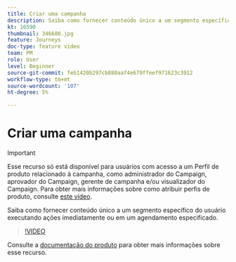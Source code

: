 ```yaml
---
title: Criar uma campanha
description: Saiba como fornecer conteúdo único a um segmento específico do usuário executando ações imediatamente ou em um agendamento especificado.
kt: 10590
thumbnail: 346680.jpg
feature: Journeys
doc-type: feature video
team: PM
role: User
level: Beginner
source-git-commit: feb1420b297cb880aaf4e679ffeef971623c3912
workflow-type: tm+mt
source-wordcount: '107'
ht-degree: 5%

---
```


# Criar uma campanha

>[!IMPORTANT]
>
>Esse recurso só está disponível para usuários com acesso a um Perfil de produto relacionado à campanha, como administrador do Campaign, aprovador do Campaign, gerente de campanha e/ou visualizador do Campaign. Para obter mais informações sobre como atribuir perfis de produto, consulte [este vídeo](/help/set-up-access/access-management.md).

Saiba como fornecer conteúdo único a um segmento específico do usuário executando ações imediatamente ou em um agendamento especificado.

>[!VIDEO](https://video.tv.adobe.com/v/346680?quality=12)

Consulte a [documentação do produto](https://experienceleague.adobe.com/docs/journey-optimizer/using/campaigns/get-started-with-campaigns.html?lang=en) para obter mais informações sobre esse recurso.
